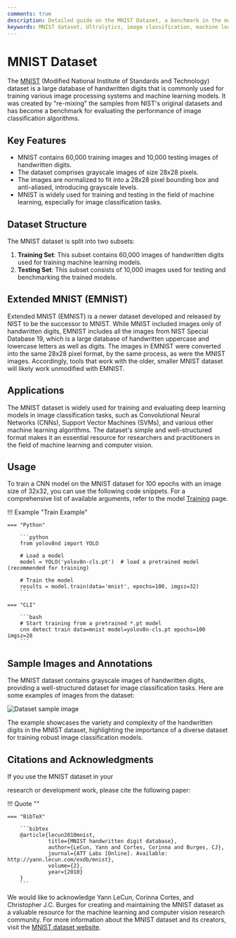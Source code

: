 ```yaml
---
comments: true
description: Detailed guide on the MNIST Dataset, a benchmark in the machine learning community for image classification tasks. Learn about its structure, usage and application.
keywords: MNIST dataset, Ultralytics, image classification, machine learning, computer vision, deep learning, AI, dataset guide
---
```


# MNIST Dataset

The [MNIST](http://yann.lecun.com/exdb/mnist/) (Modified National Institute of Standards and Technology) dataset is a large database of handwritten digits that is commonly used for training various image processing systems and machine learning models. It was created by "re-mixing" the samples from NIST's original datasets and has become a benchmark for evaluating the performance of image classification algorithms.

## Key Features

- MNIST contains 60,000 training images and 10,000 testing images of handwritten digits.
- The dataset comprises grayscale images of size 28x28 pixels.
- The images are normalized to fit into a 28x28 pixel bounding box and anti-aliased, introducing grayscale levels.
- MNIST is widely used for training and testing in the field of machine learning, especially for image classification tasks.

## Dataset Structure

The MNIST dataset is split into two subsets:

1. **Training Set**: This subset contains 60,000 images of handwritten digits used for training machine learning models.
2. **Testing Set**: This subset consists of 10,000 images used for testing and benchmarking the trained models.

## Extended MNIST (EMNIST)

Extended MNIST (EMNIST) is a newer dataset developed and released by NIST to be the successor to MNIST. While MNIST included images only of handwritten digits, EMNIST includes all the images from NIST Special Database 19, which is a large database of handwritten uppercase and lowercase letters as well as digits. The images in EMNIST were converted into the same 28x28 pixel format, by the same process, as were the MNIST images. Accordingly, tools that work with the older, smaller MNIST dataset will likely work unmodified with EMNIST.

## Applications

The MNIST dataset is widely used for training and evaluating deep learning models in image classification tasks, such as Convolutional Neural Networks (CNNs), Support Vector Machines (SVMs), and various other machine learning algorithms. The dataset's simple and well-structured format makes it an essential resource for researchers and practitioners in the field of machine learning and computer vision.

## Usage

To train a CNN model on the MNIST dataset for 100 epochs with an image size of 32x32, you can use the following code snippets. For a comprehensive list of available arguments, refer to the model [Training](../../modes/train.md) page.

!!! Example "Train Example"

    === "Python"

        ```python
        from yolov8nd import YOLO

        # Load a model
        model = YOLO('yolov8n-cls.pt')  # load a pretrained model (recommended for training)

        # Train the model
        results = model.train(data='mnist', epochs=100, imgsz=32)
        ```

    === "CLI"

        ```bash
        # Start training from a pretrained *.pt model
        cnn detect train data=mnist model=yolov8n-cls.pt epochs=100 imgsz=28
        ```

## Sample Images and Annotations

The MNIST dataset contains grayscale images of handwritten digits, providing a well-structured dataset for image classification tasks. Here are some examples of images from the dataset:

![Dataset sample image](https://upload.wikimedia.org/wikipedia/commons/2/27/MnistExamples.png)

The example showcases the variety and complexity of the handwritten digits in the MNIST dataset, highlighting the importance of a diverse dataset for training robust image classification models.

## Citations and Acknowledgments

If you use the MNIST dataset in your

research or development work, please cite the following paper:

!!! Quote ""

    === "BibTeX"

        ```bibtex
        @article{lecun2010mnist,
                 title={MNIST handwritten digit database},
                 author={LeCun, Yann and Cortes, Corinna and Burges, CJ},
                 journal={ATT Labs [Online]. Available: http://yann.lecun.com/exdb/mnist},
                 volume={2},
                 year={2010}
        }
        ```

We would like to acknowledge Yann LeCun, Corinna Cortes, and Christopher J.C. Burges for creating and maintaining the MNIST dataset as a valuable resource for the machine learning and computer vision research community. For more information about the MNIST dataset and its creators, visit the [MNIST dataset website](http://yann.lecun.com/exdb/mnist/).
